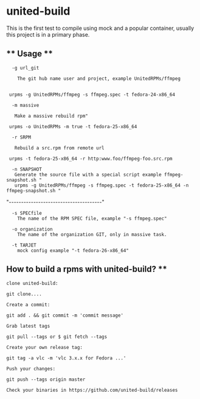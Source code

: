# united-build

This is the first test to compile using mock and a popular container, usually this project is in a primary phase.


## ** Usage **

```
  -g url_git

    The git hub name user and project, example UnitedRPMs/ffmpeg


 urpms -g UnitedRPMs/ffmpeg -s ffmpeg.spec -t fedora-24-x86_64

```


```
  -m massive

   Make a massive rebuild rpm"

 urpms -o UnitedRPMs -m true -t fedora-25-x86_64

```

```
  -r SRPM

   Rebuild a src.rpm from remote url

 urpms -t fedora-25-x86_64 -r http:www.foo/ffmpeg-foo.src.rpm 

```

```
  -n SNAPSHOT
   Generate the source file with a special script example ffmpeg-snapshot.sh "
   urpms -g UnitedRPMs/ffmpeg -s ffmpeg.spec -t fedora-25-x86_64 -n ffmpeg-snapshot.sh "
```

"--------------------------------------"
```
  -s SPECfile
    The name of the RPM SPEC file, example "-s ffmpeg.spec"
```

```
  -o organization
    The name of the organization GIT, only in massive task.
```

```
  -t TARJET
    mock config example "-t fedora-26-x86_64"
```

## How to build a rpms with united-build? **


```
clone united-build:

git clone....
```

```
Create a commit:

git add . && git commit -m 'commit message'
```

```
Grab latest tags  

git pull --tags or $ git fetch --tags
```

```
Create your own release tag: 

git tag -a vlc -m 'vlc 3.x.x for Fedora ...'
```

```
Push your changes: 

git push --tags origin master
```

```
Check your binaries in https://github.com/united-build/releases
```

